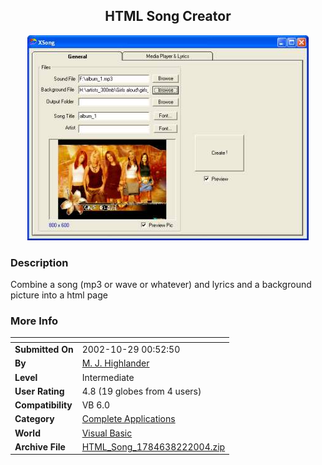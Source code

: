 ﻿<div align="center">

## HTML Song Creator

<img src="PIC2004822822931.jpg">
</div>

### Description

Combine a song (mp3 or wave or whatever) and lyrics and a background picture into a html page
 
### More Info
 


<span>             |<span>
---                |---
**Submitted On**   |2002-10-29 00:52:50
**By**             |[M\. J\. Highlander](https://github.com/Planet-Source-Code/PSCIndex/blob/master/ByAuthor/m-j-highlander.md)
**Level**          |Intermediate
**User Rating**    |4.8 (19 globes from 4 users)
**Compatibility**  |VB 6\.0
**Category**       |[Complete Applications](https://github.com/Planet-Source-Code/PSCIndex/blob/master/ByCategory/complete-applications__1-27.md)
**World**          |[Visual Basic](https://github.com/Planet-Source-Code/PSCIndex/blob/master/ByWorld/visual-basic.md)
**Archive File**   |[HTML\_Song\_1784638222004\.zip](https://github.com/Planet-Source-Code/m-j-highlander-html-song-creator__1-55745/archive/master.zip)








